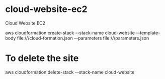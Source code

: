 # cloud-website-ec2
Cloud Website EC2



aws cloudformation create-stack --stack-name cloud-website  --template-body file:///cloud-formation.json  --parameters file:///parameters.json

# To delete the site

aws cloudformation delete-stack --stack-name cloud-website
